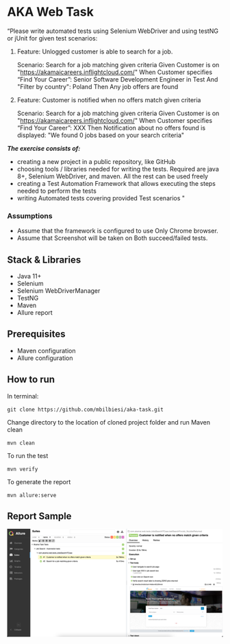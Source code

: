# AKA Web Task


“Please write automated tests using Selenium WebDriver and using testNG or jUnit for given test scenarios:

1. Feature: Unlogged customer is able to search for a job. 


    Scenario: Search for a job matching given criteria
    Given Customer is on "https://akamaicareers.inflightcloud.com/"
    When Customer specifies “Find Your Career”: Senior Software Development Engineer in Test
    And "Filter by country": Poland
    Then Any job offers are found

2. Feature: Customer is notified when no offers match given criteria


    Scenario: Search for a job matching given criteria
    Given Customer is on "https://akamaicareers.inflightcloud.com/"
    When Customer specifies “Find Your Career”: XXX
    Then Notification about no offers found is displayed: "We found 0 jobs based on your search criteria"


_**The exercise consists of:**_

- creating a new project in a public repository, like GitHub
- choosing tools / libraries needed for writing the tests. Required are java 8+, Selenium WebDriver, and maven. All the rest can be used freely
- creating a Test Automation Framework that allows executing the steps needed to perform the tests
- writing Automated tests covering provided Test scenarios "

### Assumptions

- Assume that the framework is configured to use Only Chrome browser.
- Assume that Screenshot will be taken on Both succeed/failed tests.

## Stack & Libraries
- Java 11+
- Selenium
- Selenium WebDriverManager
- TestNG
- Maven
- Allure report

## Prerequisites
- Maven configuration
- Allure configuration

## How to run
In terminal:
```
git clone https://github.com/mbilbiesi/aka-task.git
```
Change directory to the location of cloned project folder and run Maven clean
```
mvn clean
```
To run the test
```
mvn verify
```

To generate the report
```
mvn allure:serve
```

## Report Sample
  ![TestResult](src/test/resources/screenshot/img.png)